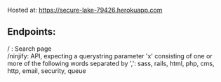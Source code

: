Hosted at: https://secure-lake-79426.herokuapp.com
## Endpoints:
/ : Search page  
/ninjify: API, expecting a querystring parameter 'x' consisting of one or more of the following words separated by ',':
sass, rails, html, php, cms, http, email, security, queue

